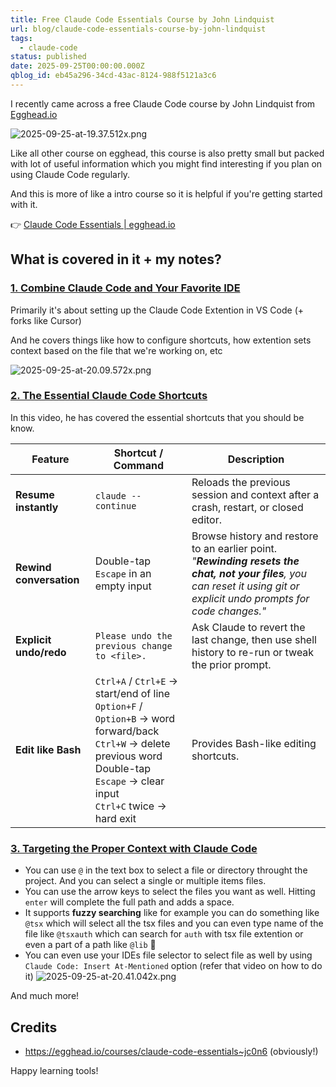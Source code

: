 ```yaml
---
title: Free Claude Code Essentials Course by John Lindquist
url: blog/claude-code-essentials-course-by-john-lindquist
tags:
  - claude-code
status: published
date: 2025-09-25T00:00:00.000Z
qblog_id: eb45a296-34cd-43ac-8124-988f5121a3c6
---
```


I recently came across a free Claude Code course by John Lindquist from [Egghead.io](https://egghead.io/)

![2025-09-25-at-19.37.512x.png](https://images.nesin.io/f_auto,q_auto/qblog/AIEngineerGuide/2025-09/brlllploqh5ujc3bkbm5)

Like all other course on egghead, this course is also pretty small but packed with lot of useful information which you might find interesting if you plan on using Claude Code regularly.

And this is more of like a intro course so it is helpful if you're getting started with it.

👉 [Claude Code Essentials | egghead.io](https://egghead.io/courses/claude-code-essentials~jc0n6)

## What is covered in it + my notes?
### [1. Combine Claude Code and Your Favorite IDE](https://egghead.io/lessons/combine-claude-code-and-your-favorite-ide~doycf)
Primarily it's about setting up the Claude Code Extention in VS Code (+ forks like Cursor)

And he covers things like how to configure shortcuts, how extention sets context based on the file that we're working on, etc

![2025-09-25-at-20.09.572x.png](https://images.nesin.io/f_auto,q_auto/qblog/AIEngineerGuide/2025-09/mgra2m6h8cznj0llp3vk)

### [2. The Essential Claude Code Shortcuts](https://egghead.io/lessons/the-essential-claude-code-shortcuts~dgsee)
In this video, he has covered the essential shortcuts that you should be know. 

| Feature              | Shortcut / Command | Description |
|----------------------|--------------------|-------------|
| **Resume instantly** | `claude --continue` | Reloads the previous session and context after a crash, restart, or closed editor. |
| **Rewind conversation** | Double-tap `Escape` in an empty input | Browse history and restore to an earlier point. <br> *"**Rewinding resets the chat, not your files**, you can reset it using git or explicit undo prompts for code changes."* |
| **Explicit undo/redo** | `Please undo the previous change to <file>.` | Ask Claude to revert the last change, then use shell history to re-run or tweak the prior prompt. |
| **Edit like Bash** | `Ctrl+A` / `Ctrl+E` → start/end of line <br> `Option+F` / `Option+B` → word forward/back <br> `Ctrl+W` → delete previous word <br> Double-tap `Escape` → clear input <br> `Ctrl+C` twice → hard exit | Provides Bash-like editing shortcuts. |

### [3. Targeting the Proper Context with Claude Code](https://egghead.io/lessons/targeting-the-proper-context-with-claude-code~2i20r)
- You can use `@` in the text box to select a file or directory throught the project. And you can select a single or multiple items files.
- You can use the arrow keys to select the files you want as well. Hitting `enter` will complete the full path and adds a space.
- It supports **fuzzy searching** like for example you can do something like `@tsx` which will select all the tsx files and you can even type name of the file like `@tsxauth` which can search for `auth` with tsx file extention or even a part of a path like `@lib` 🤯
- You can even use your IDEs file selector to select file as well by using `Claude Code: Insert At-Mentioned` option (refer that video on how to do it)
![2025-09-25-at-20.41.042x.png](https://images.nesin.io/f_auto,q_auto/qblog/AIEngineerGuide/2025-09/svrafisgbyjmydveevjw)

And much more!

## Credits
- https://egghead.io/courses/claude-code-essentials~jc0n6 (obviously!)

Happy learning tools!
